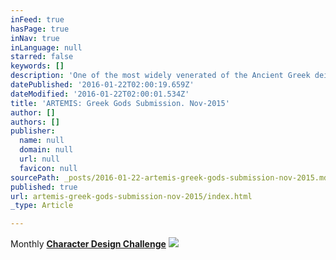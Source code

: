 ```yaml
---
inFeed: true
hasPage: true
inNav: true
inLanguage: null
starred: false
keywords: []
description: 'One of the most widely venerated of the Ancient Greek deities. Daughter of Zues and Leto, and twin sister of Apollo. She was the Hellenic goddess of the hunt, wild animals, wilderness, childbirth, virginity and protector of young girls; she is often depicted as a huntress carrying a bow and arrows. The deer is sacred to her...but, hey -even goddesses have to eat! '
datePublished: '2016-01-22T02:00:19.659Z'
dateModified: '2016-01-22T02:00:01.534Z'
title: 'ARTEMIS: Greek Gods Submission. Nov-2015'
author: []
authors: []
publisher:
  name: null
  domain: null
  url: null
  favicon: null
sourcePath: _posts/2016-01-22-artemis-greek-gods-submission-nov-2015.md
published: true
url: artemis-greek-gods-submission-nov-2015/index.html
_type: Article

---
```

Monthly **[Character Design Chall][0][e][1][nge][0]**
![](https://the-grid-user-content.s3-us-west-2.amazonaws.com/cbf6e265-76f8-43cf-96a3-e2f76e001ea2.jpg)

[0]: null
[1]: https://www.facebook.com/groups/CharacterDesignChallenge/